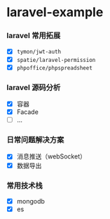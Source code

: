 # laravel-example

 

### laravel 常用拓展

- [x] `tymon/jwt-auth`
- [x] `spatie/laravel-permission`
- [x] `phpoffice/phpspreadsheet`

### laravel 源码分析

- [x] 容器
- [x] Facade
- [ ] ...

### 日常问题解决方案

- [x] 消息推送（webSocket）
- [x] 数据导出

### 常用技术栈

- [x] mongodb
- [x] es
